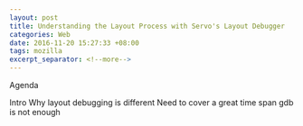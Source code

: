 ```yaml
---
layout: post
title: Understanding the Layout Process with Servo's Layout Debugger
categories: Web
date: 2016-11-20 15:27:33 +08:00
tags: mozilla
excerpt_separator: <!--more-->
---
```


<!--more-->

Agenda

Intro
Why layout debugging is different
  Need to cover a great time span
  gdb is not enough

